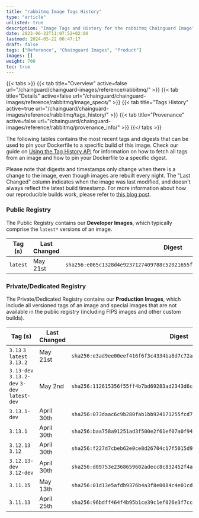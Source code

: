 ```yaml
---
title: "rabbitmq Image Tags History"
type: "article"
unlisted: true
description: "Image Tags and History for the rabbitmq Chainguard Image"
date: 2023-06-22T11:07:52+02:00
lastmod: 2024-05-22 00:47:17
draft: false
tags: ["Reference", "Chainguard Images", "Product"]
images: []
weight: 700
toc: true
---
```


{{< tabs >}}
{{< tab title="Overview" active=false url="/chainguard/chainguard-images/reference/rabbitmq/" >}}
{{< tab title="Details" active=false url="/chainguard/chainguard-images/reference/rabbitmq/image_specs/" >}}
{{< tab title="Tags History" active=true url="/chainguard/chainguard-images/reference/rabbitmq/tags_history/" >}}
{{< tab title="Provenance" active=false url="/chainguard/chainguard-images/reference/rabbitmq/provenance_info/" >}}
{{</ tabs >}}

The following tables contains the most recent tags and digests that can be used to pin your Dockerfile to a specific build of this image. Check our guide on [Using the Tag History API](/chainguard/chainguard-images/using-the-tag-history-api/) for information on how to fetch all tags from an image and how to pin your Dockerfile to a specific digest.

Please note that digests and timestamps only change when there is a change to the image, even though images are rebuilt every night. The "Last Changed" column indicates when the image was last modified, and doesn't always reflect the latest build timestamp. For more information about how our reproducible builds work, please refer to [this blog post](https://www.chainguard.dev/unchained/reproducing-chainguards-reproducible-image-builds).

### Public Registry
The Public Registry contains our **Developer Images**, which typically comprise the `latest*` versions of an image.

| Tag (s)   | Last Changed | Digest                                                                    |
|-----------|--------------|---------------------------------------------------------------------------|
|  `latest` | May 21st     | `sha256:e065c1328d4e9237127409788c52021655ffc7ff1487c90c234ddcf1e94bc5c3` |


### Private/Dedicated Registry
The Private/Dedicated Registry contains our **Production Images**, which include all versioned tags of an image and special images that are not available in the public registry (including FIPS images and other custom builds).

| Tag (s)                                       | Last Changed | Digest                                                                    |
|-----------------------------------------------|--------------|---------------------------------------------------------------------------|
|  `3.13` `3` `latest` `3.13.2`                 | May 21st     | `sha256:e3ad9ee00eef416f6f3c4334ba8d7c72ad996e33d48e863e58ac3cb461f53e3a` |
|  `3.13-dev` `3.13.2-dev` `3-dev` `latest-dev` | May 2nd      | `sha256:112615356f55ff4b7bd69283ad2343d6cebabb2c984daba18250117f00ed0fed` |
|  `3.13.1-dev`                                 | April 30th   | `sha256:073daac6c9b280fab1bb924171255fcd7e5adaff292b4601692d5757228a9156` |
|  `3.13.1`                                     | April 30th   | `sha256:baa758a91251ad3f500e2f61ef07a0f942c136880c1919d9849adaabb492504e` |
|  `3.12.13` `3.12`                             | April 30th   | `sha256:f227d7cbeb62e0ce8d26704c17f5015d99ac7c6a796d8787ae7ecc785c2cf57a` |
|  `3.12.13-dev` `3.12-dev`                     | April 30th   | `sha256:d09753e2368659602adecc8c832452f4ad80e236dee696cd2a7e7a42614a54ce` |
|  `3.11.15`                                    | May 13th     | `sha256:01d13e5afdb9376b4a3f8e0084c4e01cd73a805144210ffff5b7e5e5b862e0c3` |
|  `3.11.13`                                    | April 25th   | `sha256:96bdff464f4b95b1ce39c1ef026e3f7cc117a8eab0e977c31efdc2eb520df3ff` |

